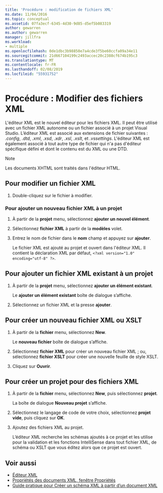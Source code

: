 ```yaml
---
title: 'Procédure : modification de fichiers XML'
ms.date: 11/04/2016
ms.topic: conceptual
ms.assetid: 07fa3ecf-6345-4d30-9d85-d5ef5b083319
author: gewarren
ms.author: gewarren
manager: jillfra
ms.workload:
- multiple
ms.openlocfilehash: 0de1dbc3b98850e7a4cde3f5be60ccfa09a34e11
ms.sourcegitcommit: 21d667104199c2493accec20c2388cf674b195c3
ms.translationtype: MT
ms.contentlocale: fr-FR
ms.lasthandoff: 02/08/2019
ms.locfileid: "55931752"
---
```

# <a name="how-to-edit-xml-files"></a>Procédure : Modifier des fichiers XML

L'éditeur XML est le nouvel éditeur pour les fichiers XML. Il peut être utilisé avec un fichier XML autonome ou un fichier associé à un projet Visual Studio. L’éditeur XML est associé aux extensions de fichier suivantes : *.config*, *.dtd*, *.xml*, *.xsd*, *.xdr*, *.xsl*, *.xslt*, et *.vssettings*. L'éditeur XML est également associé à tout autre type de fichier qui n'a pas d'éditeur spécifique défini et dont le contenu est du XML ou une DTD.

> [!NOTE]
> Les documents XHTML sont traités dans l'éditeur HTML.

## <a name="to-edit-an-xml-file"></a>Pour modifier un fichier XML

1.  Double-cliquez sur le fichier à modifier.

### <a name="to-add-a-new-xml-file-to-a-project"></a>Pour ajouter un nouveau fichier XML à un projet

1.  À partir de la **projet** menu, sélectionnez **ajouter un nouvel élément**.

2.  Sélectionnez **fichier XML** à partir de la **modèles** volet.

3.  Entrez le nom de fichier dans le **nom** champ et appuyez sur **ajouter**.

     Le fichier XML est ajouté au projet et ouvert dans l'éditeur XML. Il contient la déclaration XML par défaut, `<?xml version="1.0" encoding="utf-8" ?>`.

## <a name="to-add-an-existing-xml-file-to-a-project"></a>Pour ajouter un fichier XML existant à un projet

1.  À partir de la **projet** menu, sélectionnez **ajouter un élément existant**.

     Le **ajouter un élément existant** boîte de dialogue s’affiche.

2.  Sélectionnez un fichier XML et la presse **ajouter**.

## <a name="to-create-a-new-xml-or-xslt-file"></a>Pour créer un nouveau fichier XML ou XSLT

1.  À partir de la **fichier** menu, sélectionnez **New**.

     Le **nouveau fichier** boîte de dialogue s’affiche.

2.  Sélectionnez **fichier XML** pour créer un nouveau fichier XML ; ou, sélectionnez **fichier XSLT** pour créer une nouvelle feuille de style XSLT.

3.  Cliquez sur **Ouvrir**.

## <a name="to-create-a-project-for-xml-files"></a>Pour créer un projet pour des fichiers XML

1.  À partir de la **fichier** menu, sélectionnez **New**, puis sélectionnez **projet**.

     La boîte de dialogue **Nouveau projet** s’affiche.

2.  Sélectionnez le langage de code de votre choix, sélectionnez **projet vide**, puis cliquez sur **OK**.

3.  Ajoutez des fichiers XML au projet.

     L’éditeur XML recherche les schémas ajoutés à ce projet et les utilise pour la validation et les fonctions IntelliSense dans tout fichier XML, de schéma ou XSLT que vous éditez alors que ce projet est ouvert.

## <a name="see-also"></a>Voir aussi

- [Éditeur XML](../xml-tools/xml-editor.md)
- [Propriétés des documents XML, fenêtre Propriétés](../xml-tools/xml-document-properties-properties-window.md)
- [Guide pratique pour Créer un schéma XML à partir d’un document XML](../xml-tools/how-to-create-an-xml-schema-from-an-xml-document.md)